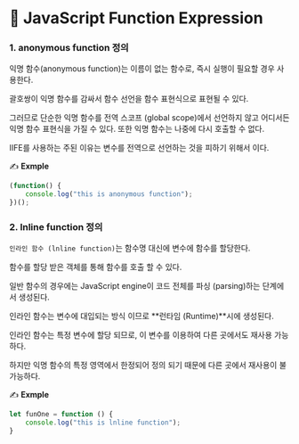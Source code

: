 # 📄 JavaScript Function Expression

### 1.  **anonymous function 정의**

익명 함수\(anonymous function\)는 이름이 없는 함수로,  즉시 실행이 필요할 경우 사용한다.

괄호쌍이 익명 함수를 감싸서 함수 선언을 함수 표현식으로 표현될 수 있다. 

그러므로 단순한 익명 함수를 전역 스코프 \(global scope\)에서 선언하지 않고 어디서든 익명 함수 표현식을 가질 수 있다. 또한 익명 함수는 나중에 다시 호출할 수 없다.

IIFE를 사용하는 주된 이유는 변수를 전역으로 선언하는 것을 피하기 위해서 이다.

✍ **Exmple**

```javascript
(function() {
    console.log("this is anonymous function");
})();

```

### 2. Inline function 정의

`인라인 함수 (lnline function)`는 함수명 대신에 변수에 함수를 할당한다.

함수를 할당 받은 객체를 통해 함수를 호출 할 수 있다.

일반 함수의 경우에는 JavaScript engine이 코드 전체를 파싱 \(parsing\)하는 단계에서 생성된다.

인라인 함수는 변수에 대입되는 방식 이므로 **런타임 \(Runtime\)**시에  생성된다.

인라인 함수는 특정 변수에 할당 되므로, 이 변수를 이용하여 다른 곳에서도 재사용 가능 하다.

하지만 익명 함수의 특정 영역에서 한정되어 정의 되기 때문에 다른 곳에서 재사용이 불가능하다.

✍ **Exmple**

```javascript
let funOne = function () {
    console.log("this is lnline function");
}
```

